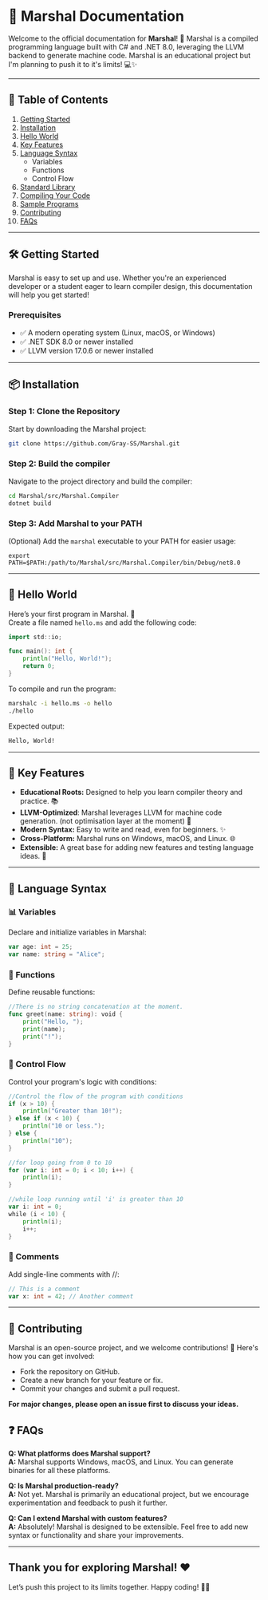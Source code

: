# 🚀 **Marshal Documentation**  

Welcome to the official documentation for **Marshal**! 🎉 Marshal is a compiled programming language built with C# and .NET 8.0, leveraging the LLVM backend to generate machine code. Marshal is an educational project but I'm planning to push it to it's limits! 💻✨

---

## 📖 **Table of Contents**
1. [Getting Started](#getting-started)
2. [Installation](#installation)
3. [Hello World](#hello-world)
4. [Key Features](#key-features)
5. [Language Syntax](#language-syntax)
    - Variables
    - Functions
    - Control Flow
6. [Standard Library](#standard-library)
7. [Compiling Your Code](#compiling-your-code)
8. [Sample Programs](#sample-programs)
9. [Contributing](#contributing)
10. [FAQs](#faqs)

---

## 🛠️ **Getting Started**

Marshal is easy to set up and use. Whether you're an experienced developer or a student eager to learn compiler design, this documentation will help you get started!

### Prerequisites
- ✅ A modern operating system (Linux, macOS, or Windows)
- ✅ .NET SDK 8.0 or newer installed
- ✅ LLVM version 17.0.6 or newer installed

---

## 📦 **Installation**

### Step 1: Clone the Repository
Start by downloading the Marshal project:
```bash
git clone https://github.com/Gray-SS/Marshal.git
```

### Step 2: Build the compiler
Navigate to the project directory and build the compiler:
```bash
cd Marshal/src/Marshal.Compiler
dotnet build
```

### Step 3: Add Marshal to your PATH
(Optional) Add the `marshal` executable to your PATH for easier usage:
```
export PATH=$PATH:/path/to/Marshal/src/Marshal.Compiler/bin/Debug/net8.0
```

---

## 🌟 Hello World

Here’s your first program in Marshal. 🎉  
Create a file named `hello.ms` and add the following code:

```go
import std::io;

func main(): int {
    println("Hello, World!");
    return 0;
}
```

To compile and run the program:

```bash
marshalc -i hello.ms -o hello
./hello
```

Expected output:

```bash
Hello, World!
```

---

## 🔑 Key Features

- **Educational Roots:** Designed to help you learn compiler theory and practice. 📚
- **LLVM-Optimized**: Marshal leverages LLVM for machine code generation. (not optimisation layer at the moment) 🚀  
- **Modern Syntax:** Easy to write and read, even for beginners. ✨  
- **Cross-Platform:** Marshal runs on Windows, macOS, and Linux. 🌐  
- **Extensible:** A great base for adding new features and testing language ideas. 🔧

---

## 📝 Language Syntax
### 📊 Variables

Declare and initialize variables in Marshal:

```go
var age: int = 25;
var name: string = "Alice";
```

### 🧮 Functions

Define reusable functions:

```go
//There is no string concatenation at the moment.
func greet(name: string): void {
    print("Hello, ");
    print(name);
    print("!");
}
```

### 🔄 Control Flow

Control your program's logic with conditions:

```go
//Control the flow of the program with conditions
if (x > 10) {
    println("Greater than 10!");
} else if (x < 10) {
    println("10 or less.");
} else {
    println("10");
}

//for loop going from 0 to 10
for (var i: int = 0; i < 10; i++) {
    println(i);
}

//while loop running until 'i' is greater than 10
var i: int = 0;
while (i < 10) {
    println(i);
    i++;
}
```


### 🌌 Comments

Add single-line comments with //:

```go
// This is a comment
var x: int = 42; // Another comment
```

---

## 🤝 Contributing

Marshal is an open-source project, and we welcome contributions! 🎉 Here's how you can get involved:

- Fork the repository on GitHub.
- Create a new branch for your feature or fix.
- Commit your changes and submit a pull request.

**For major changes, please open an issue first to discuss your ideas.**

## ❓ FAQs
**Q: What platforms does Marshal support?**  
**A:** Marshal supports Windows, macOS, and Linux. You can generate binaries for all these platforms.

**Q: Is Marshal production-ready?**  
**A:** Not yet. Marshal is primarily an educational project, but we encourage experimentation and feedback to push it further.

**Q: Can I extend Marshal with custom features?**  
**A:** Absolutely! Marshal is designed to be extensible. Feel free to add new syntax or functionality and share your improvements.

---

## Thank you for exploring Marshal! ❤️
Let’s push this project to its limits together. Happy coding! 🚀✨